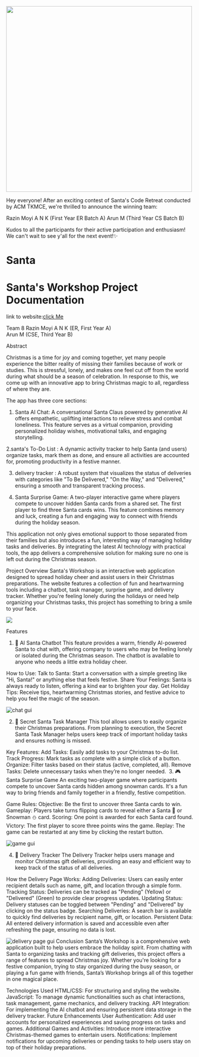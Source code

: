 

<img src="./GUI/result.jpg" width="500px">


Hey everyone!  After an exciting contest of Santa's Code Retreat conducted by ACM TKMCE, we're thrilled to announce the winning team:

Razin Moyi A N K (First Year ER Batch A)
Arun M (Third Year CS Batch B)

Kudos to all the participants for their active participation and enthusiasm! We can't wait to see y'all for the next event!✨


# Santa
<h1>Santa's Workshop Project Documentation</h1>
link to website:<a href="https://santa-teal.vercel.app/">click Me</a>

Team 8
Razin Moyi A N K (ER, First Year A)   
Arun M (CSE, Third Year B)  

Abstract

Christmas is a time for joy and coming together, yet many people experience the bitter reality of missing their families because of work or studies. This is stressful, lonely, and makes one feel cut off from the world during what should be a season of celebration. In response to this, we come up with an innovative app to bring Christmas magic to all, regardless of where they are.

The app has three core sections:

 1. Santa AI Chat: A conversational Santa Claus powered by generative AI offers empathetic, uplifting interactions to relieve stress and combat loneliness. This feature serves as a virtual companion, providing personalized holiday wishes, motivational talks, and engaging storytelling.

2.santa's To-Do List : A dynamic activity tracker to help Santa (and users) organize tasks, mark them as done, and ensure all activities are accounted for, promoting productivity in a festive manner. 
 
3. delivery tracker : A robust system that visualizes the status of deliveries with categories like "To Be Delivered," "On the Way," and "Delivered," ensuring a smooth and transparent tracking process.

4. Santa Surprise Game: A two-player interactive game where players compete to uncover hidden Santa cards from a shared set. The first player to find three Santa cards wins. This feature combines memory and luck, creating a fun and engaging way to connect with friends during the holiday season.


This application not only gives emotional support to those separated from their families but also introduces a fun, interesting way of managing holiday tasks and deliveries. By integrating the latest AI technology with practical tools, the app delivers a comprehensive solution for making sure no one is left out during the Christmas season.

Project Overview
Santa's Workshop is an interactive web application designed to spread holiday cheer and assist users in their Christmas preparations. The website features a collection of fun and heartwarming tools including a chatbot, task manager, surprise game, and delivery tracker. Whether you're feeling lonely during the holidays or need help organizing your Christmas tasks, this project has something to bring a smile to your face.


<img src="./GUI/Home.png">

Features
1. 🤖 AI Santa Chatbot
This feature provides a warm, friendly AI-powered Santa to chat with, offering company to users who may be feeling lonely or isolated during the Christmas season. The chatbot is available to anyone who needs a little extra holiday cheer.

How to Use:
Talk to Santa: Start a conversation with a simple greeting like "Hi, Santa!" or anything else that feels festive.
Share Your Feelings: Santa is always ready to listen, offering a kind ear to brighten your day.
Get Holiday Tips: Receive tips, heartwarming Christmas stories, and festive advice to help you feel the magic of the season.

<img src="./GUI/Chat With Santa.png" alt="chat gui">

2. 📝 Secret Santa Task Manager
This tool allows users to easily organize their Christmas preparations. From planning to execution, the Secret Santa Task Manager helps users keep track of important holiday tasks and ensures nothing is missed.

Key Features:
Add Tasks: Easily add tasks to your Christmas to-do list.
Track Progress: Mark tasks as complete with a simple click of a button.
Organize: Filter tasks based on their status (active, completed, all).
Remove Tasks: Delete unnecessary tasks when they’re no longer needed.
<img src="./GUI/Task Manager.png" alt="">
3. 🎮 Santa Surprise Game
An exciting two-player game where participants compete to uncover Santa cards hidden among snowman cards. It's a fun way to bring friends and family together in a friendly, festive competition.

Game Rules:
Objective: Be the first to uncover three Santa cards to win.
Gameplay: Players take turns flipping cards to reveal either a Santa 🎅 or Snowman ⛄ card.
Scoring: One point is awarded for each Santa card found.
Victory: The first player to score three points wins the game.
Replay: The game can be restarted at any time by clicking the restart button.

<img src="./GUI/Game.png" alt="game gui">

4. 🚚 Delivery Tracker
The Delivery Tracker helps users manage and monitor Christmas gift deliveries, providing an easy and efficient way to keep track of the status of all deliveries.

How the Delivery Page Works:
Adding Deliveries: Users can easily enter recipient details such as name, gift, and location through a simple form.
Tracking Status: Deliveries can be tracked as "Pending" (Yellow) or "Delivered" (Green) to provide clear progress updates.
Updating Status: Delivery statuses can be toggled between "Pending" and "Delivered" by clicking on the status badge.
Searching Deliveries: A search bar is available to quickly find deliveries by recipient name, gift, or location.
Persistent Data: All entered delivery information is saved and accessible even after refreshing the page, ensuring no data is lost.


<img src="./GUI/Delivery.png" alt="delivery page gui">
Conclusion
Santa’s Workshop is a comprehensive web application built to help users embrace the holiday spirit. From chatting with Santa to organizing tasks and tracking gift deliveries, this project offers a range of features to spread Christmas joy. Whether you're looking for a festive companion, trying to stay organized during the busy season, or playing a fun game with friends, Santa’s Workshop brings all of this together in one magical place.

Technologies Used
HTML/CSS: For structuring and styling the website.
JavaScript: To manage dynamic functionalities such as chat interactions, task management, game mechanics, and delivery tracking.
API Integration: For implementing the AI chatbot and ensuring persistent data storage in the delivery tracker.
Future Enhancements
User Authentication: Add user accounts for personalized experiences and saving progress on tasks and games.
Additional Games and Activities: Introduce more interactive Christmas-themed games to entertain users.
Notifications: Implement notifications for upcoming deliveries or pending tasks to help users stay on top of their holiday preparations.
